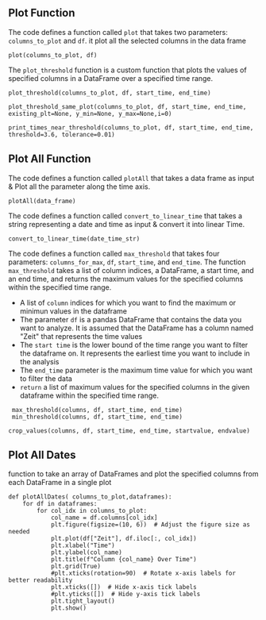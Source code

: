 ## Plot Function
The code defines a function called `plot` that takes two parameters: `columns_to_plot` and `df`.
it plot all the selected columns in the data frame


```
plot(columns_to_plot, df)
```


The `plot_threshold` function is a custom function that plots the values of specified columns in a DataFrame over a specified time range.

```
plot_threshold(columns_to_plot, df, start_time, end_time)
```

```
plot_threshold_same_plot(columns_to_plot, df, start_time, end_time, existing_plt=None, y_min=None, y_max=None,i=0)
```

```
print_times_near_threshold(columns_to_plot, df, start_time, end_time, threshold=3.6, tolerance=0.01)
```

## Plot All Function
The code defines a function called `plotAll` that takes a data frame as input & Plot all the parameter along the time axis.

```
plotAll(data_frame)
```

The code defines a function called `convert_to_linear_time` that takes a string representing a date and time as input & convert it into linear Time.

```
convert_to_linear_time(date_time_str)

```

The code defines a function called `max_threshold` that takes four parameters: `columns_for_max`, `df`, `start_time`, and `end_time`.
The function `max_threshold` takes a list of column indices, a DataFrame, a start time, and an end time, and returns the maximum values for the specified columns within the specified time range.
- A list of `column` indices for which you want to find the maximum or minimun values in the dataframe
- The parameter `df` is a pandas DataFrame that contains the data you want to analyze. It is assumed that the DataFrame has a column named "Zeit" that represents the time values
- The `start time` is the lower bound of the time range you want to filter the dataframe on. It represents the earliest time you want to include in the analysis
- The `end_time` parameter is the maximum time value for which you want to filter the
    data
- `return` a list of maximum values for the specified columns in the given dataframe within the
    specified time range.

```
 max_threshold(columns, df, start_time, end_time)
 min_threshold(columns, df, start_time, end_time)
```

```
crop_values(columns, df, start_time, end_time, startvalue, endvalue)
```

## Plot All Dates
function to take an array of DataFrames and plot the specified columns from each DataFrame in a single plot


```
def plotAllDates( columns_to_plot,dataframes):
    for df in dataframes:
        for col_idx in columns_to_plot:
            col_name = df.columns[col_idx]
            plt.figure(figsize=(10, 6))  # Adjust the figure size as needed
            plt.plot(df["Zeit"], df.iloc[:, col_idx])
            plt.xlabel("Time")
            plt.ylabel(col_name)
            plt.title(f"Column {col_name} Over Time")
            plt.grid(True)
            #plt.xticks(rotation=90)  # Rotate x-axis labels for better readability
            plt.xticks([])  # Hide x-axis tick labels
            #plt.yticks([])  # Hide y-axis tick labels
            plt.tight_layout()
            plt.show()
```